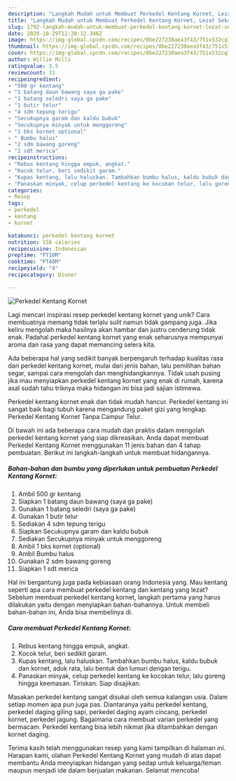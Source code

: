```yaml
---
description: "Langkah Mudah untuk Membuat Perkedel Kentang Kornet, Lezat Sekali"
title: "Langkah Mudah untuk Membuat Perkedel Kentang Kornet, Lezat Sekali"
slug: 1792-langkah-mudah-untuk-membuat-perkedel-kentang-kornet-lezat-sekali
date: 2020-10-29T12:20:12.346Z
image: https://img-global.cpcdn.com/recipes/0be227230aea3f43/751x532cq70/perkedel-kentang-kornet-foto-resep-utama.jpg
thumbnail: https://img-global.cpcdn.com/recipes/0be227230aea3f43/751x532cq70/perkedel-kentang-kornet-foto-resep-utama.jpg
cover: https://img-global.cpcdn.com/recipes/0be227230aea3f43/751x532cq70/perkedel-kentang-kornet-foto-resep-utama.jpg
author: Willie Mills
ratingvalue: 3.5
reviewcount: 11
recipeingredient:
- "500 gr kentang"
- "1 batang daun bawang saya ga pake"
- "1 batang seledri saya ga pake"
- "1 butir telur"
- "4 sdm tepung terigu"
- "Secukupnya garam dan kaldu bubuk"
- "Secukupnya minyak untuk menggoreng"
- "1 bks kornet optional"
- " Bumbu halus"
- "2 sdm bawang goreng"
- "1 sdt merica"
recipeinstructions:
- "Rebus kentang hingga empuk, angkat."
- "Kocok telur, beri sedikit garam."
- "Kupas kentang, lalu haluskan. Tambahkan bumbu halus, kaldu bubuk dan kornet, aduk rata, lalu bentuk dan lumuri dengan terigu."
- "Panaskan minyak, celup perkedel kentang ke kocokan telur, lalu goreng hingga keemasan. Tiriskan. Siap disajikan."
categories:
- Resep
tags:
- perkedel
- kentang
- kornet

katakunci: perkedel kentang kornet 
nutrition: 158 calories
recipecuisine: Indonesian
preptime: "PT10M"
cooktime: "PT40M"
recipeyield: "4"
recipecategory: Dinner

---
```



![Perkedel Kentang Kornet](https://img-global.cpcdn.com/recipes/0be227230aea3f43/751x532cq70/perkedel-kentang-kornet-foto-resep-utama.jpg)

Lagi mencari inspirasi resep perkedel kentang kornet yang unik? Cara membuatnya memang tidak terlalu sulit namun tidak gampang juga. Jika keliru mengolah maka hasilnya akan hambar dan justru cenderung tidak enak. Padahal perkedel kentang kornet yang enak seharusnya mempunyai aroma dan rasa yang dapat memancing selera kita.

Ada beberapa hal yang sedikit banyak berpengaruh terhadap kualitas rasa dari perkedel kentang kornet, mulai dari jenis bahan, lalu pemilihan bahan segar, sampai cara mengolah dan menghidangkannya. Tidak usah pusing jika mau menyiapkan perkedel kentang kornet yang enak di rumah, karena asal sudah tahu triknya maka hidangan ini bisa jadi sajian istimewa.

Perkedel kentang kornet enak dan tidak mudah hancur. Perkedel kentang ini sangat baik bagi tubuh karena mengandung paket gizi yang lengkap. Perkedel Kentang Kornet Tanpa Campur Telur.


Di bawah ini ada beberapa cara mudah dan praktis dalam mengolah perkedel kentang kornet yang siap dikreasikan. Anda dapat membuat Perkedel Kentang Kornet menggunakan 11 jenis bahan dan 4 tahap pembuatan. Berikut ini langkah-langkah untuk membuat hidangannya.

<!--inarticleads1-->

##### Bahan-bahan dan bumbu yang diperlukan untuk pembuatan Perkedel Kentang Kornet:

1. Ambil 500 gr kentang
1. Siapkan 1 batang daun bawang (saya ga pake)
1. Gunakan 1 batang seledri (saya ga pake)
1. Gunakan 1 butir telur
1. Sediakan 4 sdm tepung terigu
1. Siapkan Secukupnya garam dan kaldu bubuk
1. Sediakan Secukupnya minyak untuk menggoreng
1. Ambil 1 bks kornet (optional)
1. Ambil  Bumbu halus
1. Gunakan 2 sdm bawang goreng
1. Siapkan 1 sdt merica


Hal ini bergantung juga pada kebiasaan orang Indonesia yang. Mau kentang seperti apa cara membuat perkedel kentang dan kentang yang lezat? Sebelum membuat perkedel kentang kornet, langkah pertama yang harus dilakukan yaitu dengan menyiapkan bahan-bahannya. Untuk membeli bahan-bahan ini, Anda bisa membelinya di. 

<!--inarticleads2-->

##### Cara membuat Perkedel Kentang Kornet:

1. Rebus kentang hingga empuk, angkat.
1. Kocok telur, beri sedikit garam.
1. Kupas kentang, lalu haluskan. Tambahkan bumbu halus, kaldu bubuk dan kornet, aduk rata, lalu bentuk dan lumuri dengan terigu.
1. Panaskan minyak, celup perkedel kentang ke kocokan telur, lalu goreng hingga keemasan. Tiriskan. Siap disajikan.


Masakan perkedel kentang sangat disukai oleh semua kalangan usia. Dalam setiap momen apa pun juga pas. Diantaranya yaitu perkedel kentang, perkedel daging giling sapi, perkedel daging ayam cincang, perkedel kornet, perkedel jagung. Bagaimana cara membuat varian perkedel yang bermacam. Perkedel kentang bisa lebih nikmat jika ditambahkan dengan kornet daging. 

Terima kasih telah menggunakan resep yang kami tampilkan di halaman ini. Harapan kami, olahan Perkedel Kentang Kornet yang mudah di atas dapat membantu Anda menyiapkan hidangan yang sedap untuk keluarga/teman maupun menjadi ide dalam berjualan makanan. Selamat mencoba!
